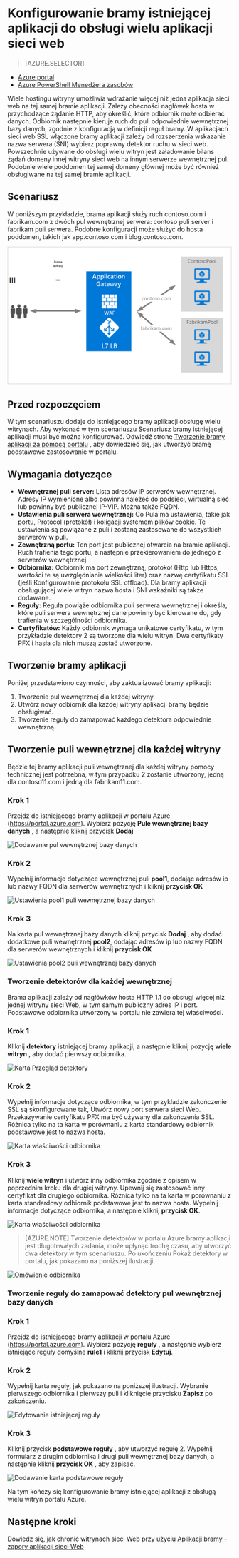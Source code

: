 <properties
   pageTitle="Konfigurowanie bramy istniejącej aplikacji do obsługi wielu witryn w portalu Azure | Microsoft Azure"
   description="Ta strona zawiera instrukcje dotyczące konfigurowania bramy istniejących Azure aplikacji do obsługi wielu aplikacji sieci web na tej samej bramie Portal Azure."
   documentationCenter="na"
   services="application-gateway"
   authors="georgewallace"
   manager="carmonm"
   editor="tysonn"/>
<tags
   ms.service="application-gateway"
   ms.devlang="na"
   ms.topic="article"
   ms.tgt_pltfrm="na"
   ms.workload="infrastructure-services"
   ms.date="10/25/2016"
   ms.author="gwallace"/>


# <a name="configure-an-existing-application-gateway-for-hosting-multiple-web-applications"></a>Konfigurowanie bramy istniejącej aplikacji do obsługi wielu aplikacji sieci web

> [AZURE.SELECTOR]
- [Azure portal](application-gateway-create-multisite-portal.md)
- [Azure PowerShell Menedżera zasobów](application-gateway-create-multisite-azureresourcemanager-powershell.md)

Wiele hostingu witryny umożliwia wdrażanie więcej niż jedna aplikacja sieci web na tej samej bramie aplikacji. Zależy obecności nagłówek hosta w przychodzące żądanie HTTP, aby określić, które odbiornik może odbierać danych. Odbiornik następnie kieruje ruch do puli odpowiednie wewnętrznej bazy danych, zgodnie z konfiguracją w definicji reguł bramy. W aplikacjach sieci web SSL włączone bramy aplikacji zależy od rozszerzenia wskazanie nazwa serwera (SNI) wybierz poprawny detektor ruchu w sieci web. Powszechnie używane do obsługi wielu witryn jest załadowanie bilans żądań domeny innej witryny sieci web na innym serwerze wewnętrznej pul. Podobnie wiele poddomen tej samej domeny głównej może być również obsługiwane na tej samej bramie aplikacji.

## <a name="scenario"></a>Scenariusz

W poniższym przykładzie, brama aplikacji służy ruch contoso.com i fabrikam.com z dwóch pul wewnętrznej serwera: contoso puli server i fabrikam puli serwera. Podobne konfiguracji może służyć do hosta poddomen, takich jak app.contoso.com i blog.contoso.com.

![Scenariusz wielooddziałowości][multisite]

## <a name="before-you-begin"></a>Przed rozpoczęciem

W tym scenariuszu dodaje do istniejącego bramy aplikacji obsługę wielu witrynach. Aby wykonać w tym scenariuszu Scenariusz bramy istniejącej aplikacji musi być można konfigurować. Odwiedź stronę [Tworzenie bramy aplikacji za pomocą portalu](./application-gateway-create-gateway-portal.md) , aby dowiedzieć się, jak utworzyć bramę podstawowe zastosowanie w portalu.

## <a name="requirements"></a>Wymagania dotyczące

- **Wewnętrznej puli server:** Lista adresów IP serwerów wewnętrznej. Adresy IP wymienione albo powinna należeć do podsieci, wirtualną sieć lub powinny być publicznej IP-VIP. Można także FQDN.
- **Ustawienia puli serwera wewnętrznej:** Co Pula ma ustawienia, takie jak portu, Protocol (protokół) i koligacji systemem plików cookie. Te ustawienia są powiązane z puli i zostaną zastosowane do wszystkich serwerów w puli.
- **Zewnętrzną portu:** Ten port jest publicznej otwarcia na bramie aplikacji. Ruch trafienia tego portu, a następnie przekierowaniem do jednego z serwerów wewnętrznej.
- **Odbiornika:** Odbiornik ma port zewnętrzną, protokół (Http lub Https, wartości te są uwzględniania wielkości liter) oraz nazwę certyfikatu SSL (jeśli Konfigurowanie protokołu SSL offload). Dla bramy aplikacji obsługującej wiele witryn nazwa hosta i SNI wskaźniki są także dodawane.
- **Reguły:** Reguła powiąże odbiornika puli serwera wewnętrznej i określa, które puli serwera wewnętrznej dane powinny być kierowane do, gdy trafienia w szczególności odbiornika.
- **Certyfikatów:** Każdy odbiornik wymaga unikatowe certyfikatu, w tym przykładzie detektory 2 są tworzone dla wielu witryn. Dwa certyfikaty PFX i hasła dla nich muszą zostać utworzone.

## <a name="create-an-application-gateway"></a>Tworzenie bramy aplikacji

Poniżej przedstawiono czynności, aby zaktualizować bramy aplikacji:

1. Tworzenie pul wewnętrznej dla każdej witryny.
2. Utwórz nowy odbiornik dla każdej witryny aplikacji bramy będzie obsługiwać.
3. Tworzenie reguły do zamapować każdego detektora odpowiednie wewnętrzną.

## <a name="create-back-end-pools-for-each-site"></a>Tworzenie puli wewnętrznej dla każdej witryny

Będzie tej bramy aplikacji puli wewnętrznej dla każdej witryny pomocy technicznej jest potrzebna, w tym przypadku 2 zostanie utworzony, jedną dla contoso11.com i jedną dla fabrikam11.com.

### <a name="step-1"></a>Krok 1

Przejdź do istniejącego bramy aplikacji w portalu Azure (https://portal.azure.com). Wybierz pozycję **Pule wewnętrznej bazy danych** , a następnie kliknij przycisk **Dodaj**

![Dodawanie pul wewnętrznej bazy danych][7]

### <a name="step-2"></a>Krok 2

Wypełnij informacje dotyczące wewnętrznej puli **pool1**, dodając adresów ip lub nazwy FQDN dla serwerów wewnętrznych i kliknij **przycisk OK**

![Ustawienia pool1 puli wewnętrznej bazy danych][8]

### <a name="step-3"></a>Krok 3

Na karta pul wewnętrznej bazy danych kliknij przycisk **Dodaj** , aby dodać dodatkowe puli wewnętrznej **pool2**, dodając adresów ip lub nazwy FQDN dla serwerów wewnętrznych i kliknij **przycisk OK**

![Ustawienia pool2 puli wewnętrznej bazy danych][9]

### <a name="create-listeners-for-each-back-end"></a>Tworzenie detektorów dla każdej wewnętrznej

Brama aplikacji zależy od nagłówków hosta HTTP 1.1 do obsługi więcej niż jednej witryny sieci Web, w tym samym publiczny adres IP i port. Podstawowe odbiornika utworzony w portalu nie zawiera tej właściwości.

### <a name="step-1"></a>Krok 1

Kliknij **detektory** istniejącej bramy aplikacji, a następnie kliknij pozycję **wiele witryn** , aby dodać pierwszy odbiornika.

![Karta Przegląd detektory][1]

### <a name="step-2"></a>Krok 2

Wypełnij informacje dotyczące odbiornika, w tym przykładzie zakończenie SSL są skonfigurowane tak, Utwórz nowy port serwera sieci Web. Przekazywanie certyfikatu PFX ma być używany dla zakończenia SSL. Różnica tylko na ta karta w porównaniu z karta standardowy odbiornik podstawowe jest to nazwa hosta.

![Karta właściwości odbiornika][2]

### <a name="step-3"></a>Krok 3

Kliknij **wiele witryn** i utwórz inny odbiornika zgodnie z opisem w poprzednim kroku dla drugiej witryny. Upewnij się zastosować inny certyfikat dla drugiego odbiornika. Różnica tylko na ta karta w porównaniu z karta standardowy odbiornik podstawowe jest to nazwa hosta. Wypełnij informacje dotyczące odbiornika, a następnie kliknij **przycisk OK**.

![Karta właściwości odbiornika][3]

> [AZURE.NOTE] Tworzenie detektorów w portalu Azure bramy aplikacji jest długotrwałych zadania, może upłynąć trochę czasu, aby utworzyć dwa detektory w tym scenariuszu. Po ukończeniu Pokaż detektory w portalu, jak pokazano na poniższej ilustracji.

![Omówienie odbiornika][4]

### <a name="create-rules-to-map-listeners-to-backend-pools"></a>Tworzenie reguły do zamapować detektory pul wewnętrznej bazy danych

### <a name="step-1"></a>Krok 1

Przejdź do istniejącego bramy aplikacji w portalu Azure (https://portal.azure.com). Wybierz pozycję **reguły** , a następnie wybierz istniejące reguły domyślne **rule1** i kliknij przycisk **Edytuj**.

### <a name="step-2"></a>Krok 2

Wypełnij karta reguły, jak pokazano na poniższej ilustracji. Wybranie pierwszego odbiornika i pierwszy puli i kliknięcie przycisku **Zapisz** po zakończeniu.

![Edytowanie istniejącej reguły][6]

### <a name="step-3"></a>Krok 3

Kliknij przycisk **podstawowe reguły** , aby utworzyć regułę 2. Wypełnij formularz z drugim odbiornika i drugi puli wewnętrznej bazy danych, a następnie kliknij **przycisk OK** , aby zapisać.

![Dodawanie karta podstawowe reguły][10]

Na tym kończy się konfigurowanie bramy istniejącej aplikacji z obsługą wielu witryn portalu Azure.

## <a name="next-steps"></a>Następne kroki

Dowiedz się, jak chronić witrynach sieci Web przy użyciu [Aplikacji bramy - zapory aplikacji sieci Web](application-gateway-webapplicationfirewall-overview.md)

<!--Image references-->
[1]: ./media/application-gateway-create-multisite-portal/figure1.png
[2]: ./media/application-gateway-create-multisite-portal/figure2.png
[3]: ./media/application-gateway-create-multisite-portal/figure3.png
[4]: ./media/application-gateway-create-multisite-portal/figure4.png
[5]: ./media/application-gateway-create-multisite-portal/figure5.png
[6]: ./media/application-gateway-create-multisite-portal/figure6.png
[7]: ./media/application-gateway-create-multisite-portal/figure7.png
[8]: ./media/application-gateway-create-multisite-portal/figure8.png
[9]: ./media/application-gateway-create-multisite-portal/figure9.png
[10]: ./media/application-gateway-create-multisite-portal/figure10.png
[multisite]: ./media/application-gateway-create-multisite-portal/multisite.png
